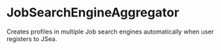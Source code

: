 # JobSearchEngineAggregator
Creates profiles in multiple Job search engines automatically when user registers to JSea.
